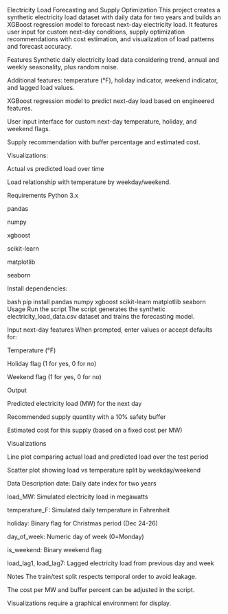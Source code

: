 Electricity Load Forecasting and Supply Optimization
This project creates a synthetic electricity load dataset with daily data for two years and builds an XGBoost regression model to forecast next-day electricity load. It features user input for custom next-day conditions, supply optimization recommendations with cost estimation, and visualization of load patterns and forecast accuracy.

Features
Synthetic daily electricity load data considering trend, annual and weekly seasonality, plus random noise.

Additional features: temperature (°F), holiday indicator, weekend indicator, and lagged load values.

XGBoost regression model to predict next-day load based on engineered features.

User input interface for custom next-day temperature, holiday, and weekend flags.

Supply recommendation with buffer percentage and estimated cost.

Visualizations:

Actual vs predicted load over time

Load relationship with temperature by weekday/weekend.

Requirements
Python 3.x

pandas

numpy

xgboost

scikit-learn

matplotlib

seaborn

Install dependencies:

bash
pip install pandas numpy xgboost scikit-learn matplotlib seaborn
Usage
Run the script
The script generates the synthetic electricity_load_data.csv dataset and trains the forecasting model.

Input next-day features
When prompted, enter values or accept defaults for:

Temperature (°F)

Holiday flag (1 for yes, 0 for no)

Weekend flag (1 for yes, 0 for no)

Output

Predicted electricity load (MW) for the next day

Recommended supply quantity with a 10% safety buffer

Estimated cost for this supply (based on a fixed cost per MW)

Visualizations

Line plot comparing actual load and predicted load over the test period

Scatter plot showing load vs temperature split by weekday/weekend

Data Description
date: Daily date index for two years

load_MW: Simulated electricity load in megawatts

temperature_F: Simulated daily temperature in Fahrenheit

holiday: Binary flag for Christmas period (Dec 24-26)

day_of_week: Numeric day of week (0=Monday)

is_weekend: Binary weekend flag

load_lag1, load_lag7: Lagged electricity load from previous day and week

Notes
The train/test split respects temporal order to avoid leakage.

The cost per MW and buffer percent can be adjusted in the script.

Visualizations require a graphical environment for display.